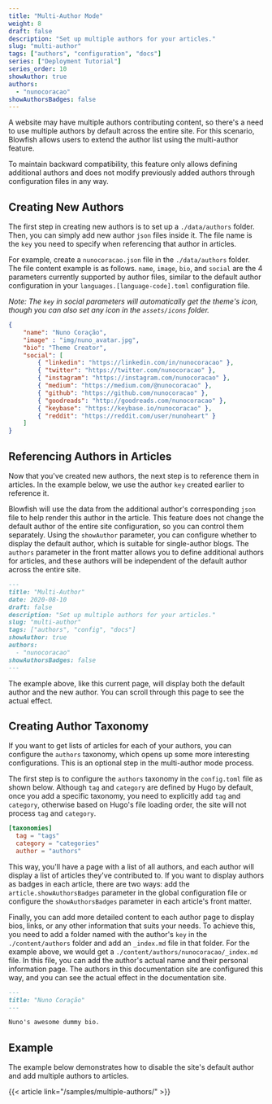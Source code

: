 ```yaml
---
title: "Multi-Author Mode"
weight: 8
draft: false
description: "Set up multiple authors for your articles."
slug: "multi-author"
tags: ["authors", "configuration", "docs"]
series: ["Deployment Tutorial"]
series_order: 10
showAuthor: true
authors:
  - "nunocoracao"
showAuthorsBadges: false 
---
```


A website may have multiple authors contributing content, so there's a need to use multiple authors by default across the entire site. For this scenario, Blowfish allows users to extend the author list using the multi-author feature.

To maintain backward compatibility, this feature only allows defining additional authors and does not modify previously added authors through configuration files in any way.

## Creating New Authors

The first step in creating new authors is to set up a `./data/authors` folder. Then, you can simply add new author `json` files inside it. The file name is the `key` you need to specify when referencing that author in articles.

For example, create a `nunocoracao.json` file in the `./data/authors` folder. The file content example is as follows. `name`, `image`, `bio`, and `social` are the 4 parameters currently supported by author files, similar to the default author configuration in your `languages.[language-code].toml` configuration file.

_Note: The `key` in social parameters will automatically get the theme's icon, though you can also set any icon in the `assets/icons` folder._

```json
{
    "name": "Nuno Coração",
    "image" : "img/nuno_avatar.jpg",
    "bio": "Theme Creator",
    "social": [
        { "linkedin": "https://linkedin.com/in/nunocoracao" },
        { "twitter": "https://twitter.com/nunocoracao" },
        { "instagram": "https://instagram.com/nunocoracao" },
        { "medium": "https://medium.com/@nunocoracao" },
        { "github": "https://github.com/nunocoracao" },
        { "goodreads": "http://goodreads.com/nunocoracao" },
        { "keybase": "https://keybase.io/nunocoracao" },
        { "reddit": "https://reddit.com/user/nunoheart" }
    ]
}
```

## Referencing Authors in Articles

Now that you've created new authors, the next step is to reference them in articles. In the example below, we use the author `key` created earlier to reference it.

Blowfish will use the data from the additional author's corresponding `json` file to help render this author in the article. This feature does not change the default author of the entire site configuration, so you can control them separately. Using the `showAuthor` parameter, you can configure whether to display the default author, which is suitable for single-author blogs. The `authors` parameter in the front matter allows you to define additional authors for articles, and these authors will be independent of the default author across the entire site.

```md
---
title: "Multi-Author"
date: 2020-08-10
draft: false
description: "Set up multiple authors for your articles."
slug: "multi-author"
tags: ["authors", "config", "docs"]
showAuthor: true
authors:
  - "nunocoracao"
showAuthorsBadges: false 
---
```

The example above, like this current page, will display both the default author and the new author. You can scroll through this page to see the actual effect.

## Creating Author Taxonomy

If you want to get lists of articles for each of your authors, you can configure the `authors` taxonomy, which opens up some more interesting configurations. This is an optional step in the multi-author mode process.

The first step is to configure the `authors` taxonomy in the `config.toml` file as shown below. Although `tag` and `category` are defined by Hugo by default, once you add a specific taxonomy, you need to explicitly add `tag` and `category`, otherwise based on Hugo's file loading order, the site will not process `tag` and `category`.

```toml
[taxonomies]
  tag = "tags"
  category = "categories"
  author = "authors"
```

This way, you'll have a page with a list of all authors, and each author will display a list of articles they've contributed to. If you want to display authors as badges in each article, there are two ways: add the `article.showAuthorsBadges` parameter in the global configuration file or configure the `showAuthorsBadges` parameter in each article's front matter.

Finally, you can add more detailed content to each author page to display bios, links, or any other information that suits your needs. To achieve this, you need to add a folder named with the author's `key` in the `./content/authors` folder and add an `_index.md` file in that folder. For the example above, we would get a `./content/authors/nunocoracao/_index.md` file. In this file, you can add the author's actual name and their personal information page. The authors in this documentation site are configured this way, and you can see the actual effect in the documentation site.

```md
---
title: "Nuno Coração"
---

Nuno's awesome dummy bio.
```

## Example

The example below demonstrates how to disable the site's default author and add multiple authors to articles.

{{< article link="/samples/multiple-authors/" >}}